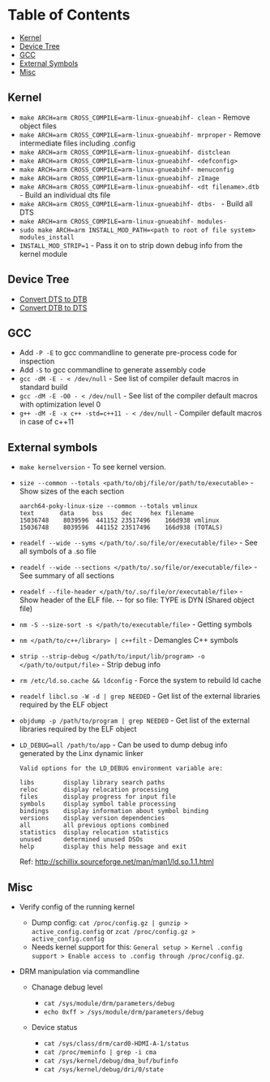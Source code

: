 # Table of Contents
- [Kernel](#kernel)
- [Device Tree](#dtc)
- [GCC](#gcc)
- [External Symbols](#symbols)
- [Misc](#misc)


<a name="kernel"></a>
## Kernel
- `make ARCH=arm CROSS_COMPILE=arm-linux-gnueabihf- clean` - Remove object files
- `make ARCH=arm CROSS_COMPILE=arm-linux-gnueabihf- mrproper` - Remove intermediate files including .config
- `make ARCH=arm CROSS_COMPILE=arm-linux-gnueabihf- distclean`
- `make ARCH=arm CROSS_COMPILE=arm-linux-gnueabihf- <defconfig>`
- `make ARCH=arm CROSS_COMPILE=arm-linux-gnueabihf- menuconfig`
- `make ARCH=arm CROSS_COMPILE=arm-linux-gnueabihf- zImage`
- `make ARCH=arm CROSS_COMPILE=arm-linux-gnueabihf- <dt filename>.dtb` - Build an individual dts file
- `make ARCH=arm CROSS_COMPILE=arm-linux-gnueabihf- dtbs- ` - Build all DTS
- `make ARCH=arm CROSS_COMPILE=arm-linux-gnueabihf- modules- `
- `sudo make ARCH=arm INSTALL_MOD_PATH=<path to root of file system> modules_install`
 - `INSTALL_MOD_STRIP=1` - Pass it on to strip down debug info from the kernel module


<a name="dtc"></a>
## Device Tree
- [Convert DTS to DTB](https://gist.github.com/aakbar5/60e432b4e16843bef8656de88ab1e1b7)
- [Convert DTB to DTS](https://gist.github.com/aakbar5/60e432b4e16843bef8656de88ab1e1b7)


<a name="gcc"></a>
## GCC
- Add `-P -E` to gcc commandline to generate pre-process code for inspection
- Add `-S` to gcc commandline to generate assembly code
- `gcc -dM -E - < /dev/null` - See list of compiler default macros in standard build
- `gcc -dM -E -O0 - < /dev/null` - See list of the compiler default macros with optimization level 0
- `g++ -dM -E -x c++ -std=c++11 - < /dev/null` - Compiler default macros in case of c++11


<a name="symbols"></a>
## External symbols

- `make kernelversion` - To see kernel version.
- `size --common --totals <path/to/obj/file/or/path/to/executable>` - Show sizes of the each section
    ```
    aarch64-poky-linux-size --common --totals vmlinux
    text	   data	    bss	    dec	    hex	filename
    15036748	8039596	 441152	23517496	166d938	vmlinux
    15036748	8039596	 441152	23517496	166d938	(TOTALS)
    ```
- `readelf --wide --syms </path/to/.so/file/or/executable/file>` - See all symbols of a .so file
- `readelf --wide --sections </path/to/.so/file/or/executable/file>` - See summary of all sections
- `readelf --file-header </path/to/.so/file/or/executable/file>` - Show header of the ELF file.
                                            -- for so file: TYPE is DYN (Shared object file)

- `nm -S --size-sort -s </path/to/executable/file>` - Getting symbols
- `nm </path/to/c++/library> | c++filt` - Demangles C++ symbols
- `strip --strip-debug </path/to/input/lib/program> -o </path/to/output/file>` - Strip debug info
- `rm /etc/ld.so.cache && ldconfig` - Force the system to rebuild ld cache
- `readelf libcl.so -W -d | grep NEEDED` - Get list of the external libraries required by the ELF object
- `objdump -p /path/to/program | grep NEEDED` - Get list of the external libraries required by the ELF object
- `LD_DEBUG=all /path/to/app` - Can be used to dump debug info generated by the Linx dynamic linker

    ```
    Valid options for the LD_DEBUG environment variable are:

    libs        display library search paths
    reloc       display relocation processing
    files       display progress for input file
    symbols     display symbol table processing
    bindings    display information about symbol binding
    versions    display version dependencies
    all         all previous options combined
    statistics  display relocation statistics
    unused      determined unused DSOs
    help        display this help message and exit
    ```
    Ref: http://schillix.sourceforge.net/man/man1/ld.so.1.1.html


<a name="misc"></a>
## Misc

- Verify config of the running kernel
	- Dump config: `cat /proc/config.gz | gunzip > active_config.config` or `zcat /proc/config.gz > active_config.config`
    - Needs kernel support for this: `General setup > Kernel .config support > Enable access to .config through /proc/config.gz`.

- DRM manipulation via commandline
    - Chanage debug level
        - `cat /sys/module/drm/parameters/debug`
        - `echo 0xff > /sys/module/drm/parameters/debug`

    - Device status
        - `cat /sys/class/drm/card0-HDMI-A-1/status`
        - `cat /proc/meminfo | grep -i cma`
        - `cat /sys/kernel/debug/dma_buf/bufinfo`
        - `cat /sys/kernel/debug/dri/0/state`
